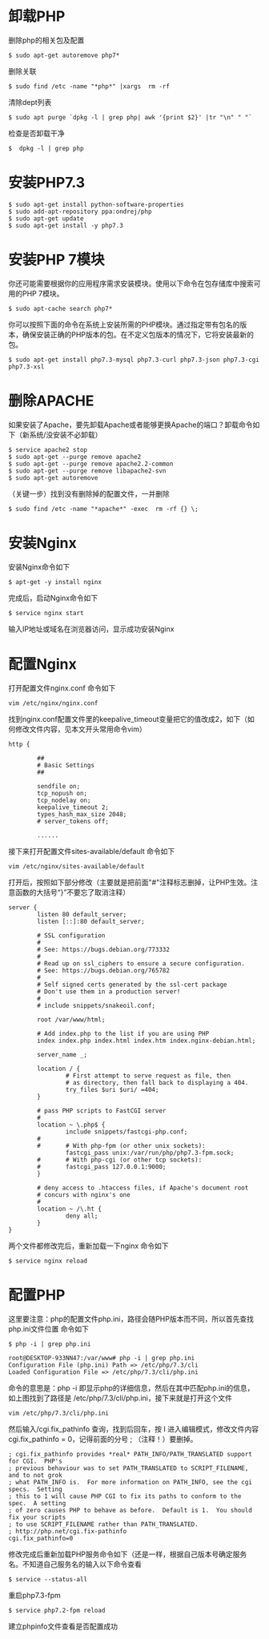 # 卸载PHP

删除php的相关包及配置

```
$ sudo apt-get autoremove php7*
```

删除关联

```
$ sudo find /etc -name "*php*" |xargs  rm -rf 
```

清除dept列表

```
$ sudo apt purge `dpkg -l | grep php| awk '{print $2}' |tr "\n" " "`
```

检查是否卸载干净

```
$  dpkg -l | grep php
```

# 安装PHP7.3

```
$ sudo apt-get install python-software-properties
$ sudo add-apt-repository ppa:ondrej/php
$ sudo apt-get update
$ sudo apt-get install -y php7.3
```

# 安装PHP 7模块

你还可能需要根据你的应用程序需求安装模块。使用以下命令在包存储库中搜索可用的PHP 7模块。

```
$ sudo apt-cache search php7*
```

你可以按照下面的命令在系统上安装所需的PHP模块。通过指定带有包名的版本，确保安装正确的PHP版本的包。在不定义包版本的情况下，它将安装最新的包。

```
$ sudo apt-get install php7.3-mysql php7.3-curl php7.3-json php7.3-cgi php7.3-xsl
```

# 删除APACHE

如果安装了Apache，要先卸载Apache或者能够更换Apache的端口？卸载命令如下（新系统/没安装不必卸载）

```
$ service apache2 stop
$ sudo apt-get --purge remove apache2
$ sudo apt-get --purge remove apache2.2-common
$ sudo apt-get --purge remove libapache2-svn
$ sudo apt-get autoremove
```

（关键一步）找到没有删除掉的配置文件，一并删除

```
$ sudo find /etc -name "*apache*" -exec  rm -rf {} \;
```

# 安装Nginx

安装Nginx命令如下

```
$ apt-get -y install nginx
```

完成后，启动Nginx命令如下

```
$ service nginx start
```

输入IP地址或域名在浏览器访问，显示成功安装Nginx

# **配置Nginx**

打开配置文件nginx.conf 命令如下

```
vim /etc/nginx/nginx.conf
```

找到nginx.conf配置文件里的keepalive_timeout变量把它的值改成2，如下（如何修改文件内容，见本文开头常用命令vim）

```
http {

        ##
        # Basic Settings
        ##

        sendfile on;
        tcp_nopush on;
        tcp_nodelay on;
        keepalive_timeout 2;
        types_hash_max_size 2048;
        # server_tokens off;

        ......
```

接下来打开配置文件sites-available/default 命令如下

```
vim /etc/nginx/sites-available/default
```

打开后，按照如下部分修改（主要就是把前面"#"注释标志删掉，让PHP生效。注意函数的大括号“}”不要忘了取消注释）

```
server {
        listen 80 default_server;
        listen [::]:80 default_server;

        # SSL configuration
        #
        # See: https://bugs.debian.org/773332
        #
        # Read up on ssl_ciphers to ensure a secure configuration.
        # See: https://bugs.debian.org/765782
        #
        # Self signed certs generated by the ssl-cert package
        # Don't use them in a production server!
        #
        # include snippets/snakeoil.conf;

        root /var/www/html;

        # Add index.php to the list if you are using PHP
        index index.php index.html index.htm index.nginx-debian.html;

        server_name _;

        location / {
                # First attempt to serve request as file, then
                # as directory, then fall back to displaying a 404.
                try_files $uri $uri/ =404;
        }

        # pass PHP scripts to FastCGI server
        #
        location ~ \.php$ {
                include snippets/fastcgi-php.conf;
        #
        #       # With php-fpm (or other unix sockets):
                fastcgi_pass unix:/var/run/php/php7.3-fpm.sock;
        #       # With php-cgi (or other tcp sockets):
        #       fastcgi_pass 127.0.0.1:9000;
        }

        # deny access to .htaccess files, if Apache's document root
        # concurs with nginx's one
        #
        location ~ /\.ht {
                deny all;
        }
}
```

两个文件都修改完后，重新加载一下nginx 命令如下

```
$ service nginx reload
```

# **配置PHP**

这里要注意：php的配置文件php.ini，路径会随PHP版本而不同，所以首先查找php.ini文件位置 命令如下

```
$ php -i | grep php.ini
```

```
root@DESKTOP-933NN47:/var/www# php -i | grep php.ini
Configuration File (php.ini) Path => /etc/php/7.3/cli
Loaded Configuration File => /etc/php/7.3/cli/php.ini
```

命令的意思是：php -i 即显示php的详细信息，然后在其中匹配php.ini的信息，如上图找到了路径是 /etc/php/7.3/cli/php.ini，接下来就是打开这个文件

```
vim /etc/php/7.3/cli/php.ini
```

然后输入/cgi.fix_pathinfo 查询，找到后回车，按 I 进入编辑模式，修改文件内容cgi.fix_pathinfo = 0，记得前面的分号  ; （注释！）要删掉。

```
; cgi.fix_pathinfo provides *real* PATH_INFO/PATH_TRANSLATED support for CGI.  PHP's
; previous behaviour was to set PATH_TRANSLATED to SCRIPT_FILENAME, and to not grok
; what PATH_INFO is.  For more information on PATH_INFO, see the cgi specs.  Setting
; this to 1 will cause PHP CGI to fix its paths to conform to the spec.  A setting
; of zero causes PHP to behave as before.  Default is 1.  You should fix your scripts
; to use SCRIPT_FILENAME rather than PATH_TRANSLATED.
; http://php.net/cgi.fix-pathinfo
cgi.fix_pathinfo=0
```

修改完成后重新加载PHP服务命令如下（还是一样，根据自己版本号确定服务名。不知道自己服务名的输入以下命令查看

```
$ service --status-all
```

重启php7.3-fpm

```
$ service php7.2-fpm reload
```

建立phpinfo文件查看是否配置成功